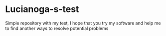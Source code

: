 Lucianoga-s-test
================

Simple repository with my test, I hope that you try my software and help me to find another ways to resolve potential problems